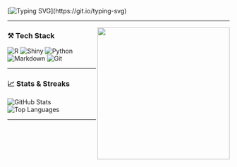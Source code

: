 <!-- Typing animation header -->
[![Typing SVG](https://readme-typing-svg.demolab.com?font=Fira+Code&duration=3000&pause=1000&color=00F7FF&center=true&vCenter=true&width=500&lines=Hey+I'm+Andrew+Cardona+%E3%83%8B%E3%83%A3%E3%83%B3;Welcome!)](https://git.io/typing-svg)

---

<img src="(https://media2.giphy.com/media/v1.Y2lkPTc5MGI3NjExMXQ2ZGdkOTNhczFpY2F0ZjNvdXZjYXhsZ3kzb3YyMmg1a21wazRiZiZlcD12MV9pbnRlcm5hbF9naWZfYnlfaWQmY3Q9Zw/66pRZHpxoOOXvf8zQX/giphy.gif)f" width="300" align="right" />

### ⚒️ Tech Stack

![R](https://img.shields.io/badge/R-276DC3?logo=r&logoColor=white)
![Shiny](https://img.shields.io/badge/Shiny-1E88E5?logo=rstudio&logoColor=white)
![Python](https://img.shields.io/badge/Python-3776AB?logo=python&logoColor=white)
![Markdown](https://img.shields.io/badge/Markdown-000000?logo=markdown&logoColor=white)
![Git](https://img.shields.io/badge/Git-F05032?logo=git&logoColor=white)

---

### 📈 Stats & Streaks

![GitHub Stats](https://github-readme-stats.vercel.app/api?username=a-cardona&show_icons=true&theme=tokyonight&hide_border=true)
![Top Languages](https://github-readme-stats.vercel.app/api/top-langs/?username=a-cardona&layout=compact&theme=tokyonight&hide_border=true)

---
